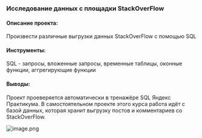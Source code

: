 ### Исследование данных с площадки StackOverFlow

#### Описание проекта:

Произвести различные выгрузки данных StackOverFlow с помощью SQL

#### Инструменты:

SQL - запросы, вложенные запросы, временные таблицы, оконные функции, аггрегирующие функции

#### Выводы:

Проект проеверяется  автоматически  в тренажёре SQL Яндекс Практикума. В самостоятельном проекте этого курса работа идёт с базой данных, которая хранит выгрузку постов и комментариев со StackOverFlow.

![image.png](attachment:image.png)



```python

```
